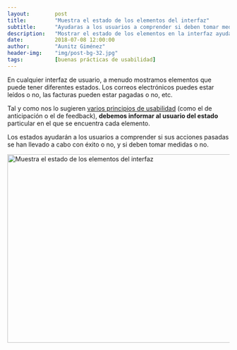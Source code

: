 ```yaml
---
layout:        post
title:         "Muestra el estado de los elementos del interfaz"
subtitle:      "Ayudaras a los usuarios a comprender si deben tomar medidas o no"
description:   "Mostrar el estado de los elementos en la interfaz ayuda a los usuarios a entender acciones pasadas y próximas decisiones."
date:          2018-07-08 12:00:00
author:        "Aunitz Giménez"
header-img:    "img/post-bg-32.jpg"
tags:          [buenas prácticas de usabilidad]
---
```


<p>En cualquier interfaz de usuario, a menudo mostramos elementos que puede tener diferentes estados. Los correos electrónicos puedes estar leídos o no, las facturas pueden estar pagadas o no, etc.</p>

<p>Tal y como nos lo sugieren <a href="{{ site.baseurl }}{% post_url 2017-01-18-principios-usabilidad %}">varios principios de usabilidad</a> (como el de anticipación o el de feedback), <strong>debemos informar al usuario del estado</strong> particular en el que se encuentra cada elemento.</p>

<p>Los estados ayudarán a los usuarios a comprender si sus acciones pasadas se han llevado a cabo con éxito o no, y si deben tomar medidas o no.</p>

<p><img src="{{ site.baseurl }}/img/tip-12-muestra-el-estado.png" loading="lazy" alt="Muestra el estado de los elementos del interfaz" width="722" height="428"></p>